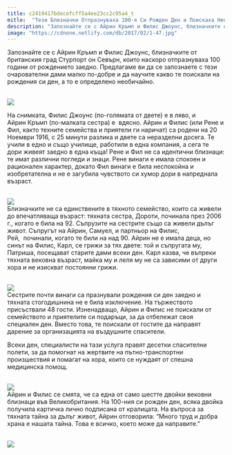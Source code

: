 ```yaml
---
title: c2419417bdecefcff5a4ee23cc2c95a4_t
mitle:  "Тези Близначки Отпразнуваха 100-я Си Рожден Ден и Поискаха Неочакван Подарък!"
description: "Запознайте се с Айрин Кръмп и Филис Джоунс, близначките от британския град Стурпорт он Севърн, които наскоро отпразнуваха 100 години от рождението заедно. Предлага�"
image: "https://cdnone.netlify.com/db/2017/02/1-47.jpg"
---
```


 <p>Запознайте се с Айрин Кръмп и Филис Джоунс, близначките от британския град Стурпорт он Севърн, които наскоро отпразнуваха 100 години от рождението заедно. Предлагаме ви да се запознаете с тези очарователни дами малко по-добре и да научите какво те поискали на рождения си ден, а то е определено необичайно.</p>      <p> <br/><img src="https://cdnone.netlify.com/db/2017/02/1-47.jpg"/><br/></p> <p> На снимката, Филис Джоунс (по-голямата от двете) е в ляво, и Айрин Кръмп (по-малката сестра) е  вдясно. Айрин и Филис (или Рене и Фил, както техните семейства и приятели ги наричат) са родени на 20 Ноември 1916, с 25 минути разлика и двете са неразделни досега. Те учили в едно и също училище, работили в една компания, а сега те дори живеят заедно в една къща! Рене и Фил не са идентични близнаци: те имат различни погледи и знаци. Рене винаги е имала спокоен и рационален характер, докато Фил винаги е била неспокойна и изобретателна и не е загубила чувството си хумор дори в напреднала възраст.</p>  <p> <br/><img src="https://cdnone.netlify.com/db/2017/02/2-49.jpg"/><br/> Близначките не са единствените в тяхното семейство, които са живели до впечатляваща възраст: тяхната сестра, Дороти, починала през 2006 г., когато е била на 92. Съпрузите на сестрите също са живели дълъг живот. Съпругът на Айрин, Самуел, и партньор на Филис, Рей,  починали, когато те били на над 90. Айрин не е имала деца, но синът на Филис, Карл, се грижи за тях двете: той и съпругата му, Патриша, посещават старите дами всеки ден. Карл казва, че въпреки тяхната вековна възраст, майка му и леля му не са зависими от други хора и не изискват постоянни грижи.</p>       <p> <br/><img src="https://cdnone.netlify.com/db/2017/02/3-49.jpg"/><br/> Сестрите почти винаги са празнували рождения си ден заедно и тяхната стогодишнина не е била изключение. На тържеството присъствали 48 гости. Изненадващо, Айрин и Филис не поискали от семейството и приятелите си подаръци, за да отбележат своя специален ден. Вместо това, те поискали от гостите да направят дарение за организацията на въздушните спасители.</p> <p> Всеки ден, специалисти на тази услуга правят десетки спасителни полети, за да помогнат на жертвите на пътно-транспортни произшествия и помагат на хора, които се нуждаят от спешна медицинска помощ.</p> <p> <br/><img src="https://cdnone.netlify.com/db/2017/02/4-48.jpg"/><br/> Айрин и Филис се смята, че са една от само шестте двойки вековни близнаци във Великобритания. На 100-ния си рожден ден, всяка двойка получила картичка лично подписана от кралицата. На въпроса за тяхната тайна за дълъг живот, Айрин отговорила: “Много труд и добра храна е нашата тайна. Това е всичко, което може да направите.”</p> <p> <br/><img src="https://cdnone.netlify.com/db/2017/02/5-48.jpg"/><br/></p>            